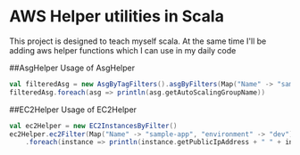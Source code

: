 AWS Helper utilities in Scala
=========================================

This project is designed to teach myself scala. At the same time I'll be adding aws helper functions which I can use in my daily code

##AsgHelper
Usage of AsgHelper

```scala
val filteredAsg = new AsgByTagFilters().asgByFilters(Map("Name" -> "sample-app", "environment" -> "dev"))
filteredAsg.foreach(asg => println(asg.getAutoScalingGroupName))
```

##EC2Helper
Usage of EC2Helper

```scala
val ec2Helper = new EC2InstancesByFilter()
ec2Helper.ec2Filter(Map("Name" -> "sample-app", "environment" -> "dev"))
    .foreach(instance => println(instance.getPublicIpAddress + " " + instance.getKeyName))
```
